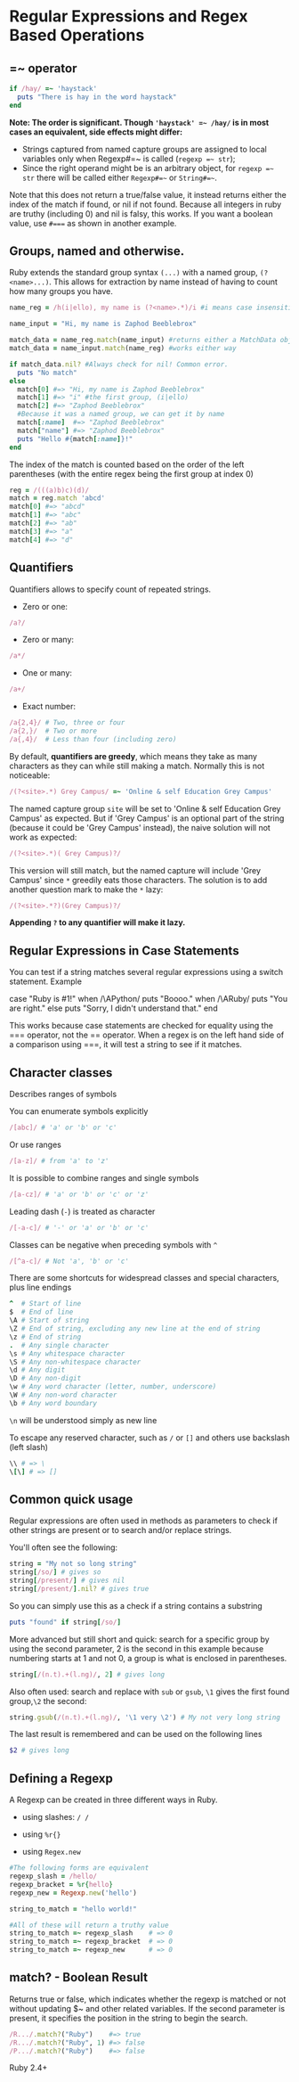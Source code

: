 **Regular Expressions and Regex Based Operations**
==============================================

=~ operator
----------
```ruby
if /hay/ =~ 'haystack'
  puts "There is hay in the word haystack"
end
```
**Note: The order is significant. Though `'haystack' =~ /hay/` is in most cases an equivalent, side effects might differ:**

- Strings captured from named capture groups are assigned to local variables only when Regexp#=~ is called (`regexp =~ str`);
- Since the right operand might be is an arbitrary object, for `regexp =~ str` there will be called either `Regexp#=~` or `String#=~`.

Note that this does not return a true/false value, it instead returns either the index of the match if found, or nil if not found. Because all integers in ruby are truthy (including 0) and nil is falsy, this works. If you want a boolean value, use `#===` as shown in another example.

Groups, named and otherwise.
----------------------------

Ruby extends the standard group syntax `(...)` with a named group, `(?<name>...)`. This allows for extraction by name instead of having to count how many groups you have.
```ruby
name_reg = /h(i|ello), my name is (?<name>.*)/i #i means case insensitive

name_input = "Hi, my name is Zaphod Beeblebrox"

match_data = name_reg.match(name_input) #returns either a MatchData object or nil
match_data = name_input.match(name_reg) #works either way

if match_data.nil? #Always check for nil! Common error.
  puts "No match"
else
  match[0] #=> "Hi, my name is Zaphod Beeblebrox"
  match[1] #=> "i" #the first group, (i|ello)
  match[2] #=> "Zaphod Beeblebrox"
  #Because it was a named group, we can get it by name
  match[:name]  #=> "Zaphod Beeblebrox"
  match["name"] #=> "Zaphod Beeblebrox"
  puts "Hello #{match[:name]}!"
end
```
The index of the match is counted based on the order of the left parentheses (with the entire regex being the first group at index 0)
```ruby
reg = /(((a)b)c)(d)/
match = reg.match 'abcd'
match[0] #=> "abcd"
match[1] #=> "abc"
match[2] #=> "ab"
match[3] #=> "a"
match[4] #=> "d"
```


Quantifiers
-----------

Quantifiers allows to specify count of repeated strings.

- Zero or one:
```ruby
/a?/
```
- Zero or many:
```ruby
/a*/
```
- One or many:
```ruby
/a+/
```
- Exact number:
```ruby
/a{2,4}/ # Two, three or four
/a{2,}/  # Two or more
/a{,4}/  # Less than four (including zero)
```
By default, **quantifiers are greedy**, which means they take as many characters as they can while still making a match. Normally this is not noticeable:
```ruby
/(?<site>.*) Grey Campus/ =~ 'Online & self Education Grey Campus'
```
The named capture group `site` will be set to 'Online & self Education Grey Campus' as expected. But if 'Grey Campus' is an optional part of the string (because it could be 'Grey Campus' instead), the naive solution will not work as expected:
```ruby
/(?<site>.*)( Grey Campus)?/
```
This version will still match, but the named capture will include 'Grey Campus' since `*` greedily eats those characters. The solution is to add another question mark to make the `*` lazy:
```ruby 
/(?<site>.*?)(Grey Campus)?/
```
**Appending `?` to any quantifier will make it lazy.**

Regular Expressions in Case Statements
--------------------------------------

You can test if a string matches several regular expressions using a switch statement.
Example

case "Ruby is #1!"
when /\APython/
    puts "Boooo."
when /\ARuby/
    puts "You are right."
else 
    puts "Sorry, I didn't understand that."
end

This works because case statements are checked for equality using the === operator, not the == operator. When a regex is on the left hand side of a comparison using ===, it will test a string to see if it matches.

Character classes
-----------------

Describes ranges of symbols

You can enumerate symbols explicitly
```ruby
/[abc]/ # 'a' or 'b' or 'c'
```
Or use ranges
```ruby
/[a-z]/ # from 'a' to 'z'
```
It is possible to combine ranges and single symbols
```ruby
/[a-cz]/ # 'a' or 'b' or 'c' or 'z'
```
Leading dash (`-`) is treated as character
```ruby
/[-a-c]/ # '-' or 'a' or 'b' or 'c'
```
Classes can be negative when preceding symbols with `^`
```ruby
/[^a-c]/ # Not 'a', 'b' or 'c'
```
There are some shortcuts for widespread classes and special characters, plus line endings
```ruby
^  # Start of line
$  # End of line
\A # Start of string
\Z # End of string, excluding any new line at the end of string
\z # End of string
.  # Any single character
\s # Any whitespace character
\S # Any non-whitespace character
\d # Any digit
\D # Any non-digit
\w # Any word character (letter, number, underscore)
\W # Any non-word character
\b # Any word boundary
```
`\n` will be understood simply as new line

To escape any reserved character, such as `/` or `[]` and others use backslash (left slash)
```ruby
\\ # => \
\[\] # => []
```

Common quick usage
------------------

Regular expressions are often used in methods as parameters to check if other strings are present or to search and/or replace strings.

You'll often see the following:
```ruby
string = "My not so long string"
string[/so/] # gives so
string[/present/] # gives nil
string[/present/].nil? # gives true
```
So you can simply use this as a check if a string contains a substring
```ruby
puts "found" if string[/so/]
```
More advanced but still short and quick: search for a specific group by using the second parameter, 2 is the second in this example because numbering starts at 1 and not 0, a group is what is enclosed in parentheses.
```ruby
string[/(n.t).+(l.ng)/, 2] # gives long
```
Also often used: search and replace with `sub` or `gsub`, `\1` gives the first found group,`\2` the second:
```ruby
string.gsub(/(n.t).+(l.ng)/, '\1 very \2') # My not very long string
```
The last result is remembered and can be used on the following lines
```ruby
$2 # gives long
```

Defining a Regexp
-----------------

A Regexp can be created in three different ways in Ruby.

- using slashes: `/ /`

- using `%r{}`

- using `Regex.new`
```ruby
#The following forms are equivalent
regexp_slash = /hello/
regexp_bracket = %r{hello}
regexp_new = Regexp.new('hello')

string_to_match = "hello world!"

#All of these will return a truthy value
string_to_match =~ regexp_slash    # => 0
string_to_match =~ regexp_bracket  # => 0
string_to_match =~ regexp_new      # => 0
```

match? - Boolean Result
-----------------------


Returns true or false, which indicates whether the regexp is matched or not without updating $~ and other related variables. If the second parameter is present, it specifies the position in the string to begin the search.
```ruby
/R.../.match?("Ruby")    #=> true
/R.../.match?("Ruby", 1) #=> false
/P.../.match?("Ruby")    #=> false
```
Ruby 2.4+

